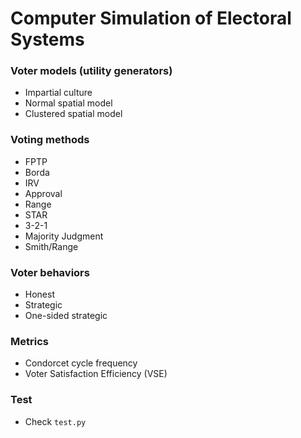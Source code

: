 # Computer Simulation of Electoral Systems

### Voter models (utility generators)
- Impartial culture
- Normal spatial model
- Clustered spatial model

### Voting methods
- FPTP
- Borda
- IRV
- Approval
- Range
- STAR
- 3-2-1
- Majority Judgment
- Smith/Range

### Voter behaviors
- Honest
- Strategic
- One-sided strategic

### Metrics
- Condorcet cycle frequency
- Voter Satisfaction Efficiency (VSE)

### Test
- Check ``test.py``
